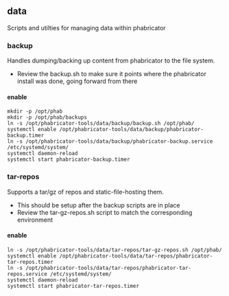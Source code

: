 data
----
Scripts and utilties for managing data within phabricator

### backup
Handles dumping/backing up content from phabricator to the file system.

* Review the backup.sh to make sure it points where the phabricator install was done, going forward from there

#### enable

```
mkdir -p /opt/phab
mkdir -p /opt/phab/backups
ln -s /opt/phabricator-tools/data/backup/backup.sh /opt/phab/
systemctl enable /opt/phabricator-tools/data/backup/phabricator-backup.timer
ln -s /opt/phabricator-tools/data/backup/phabricator-backup.service /etc/systemd/system/
systemctl daemon-reload
systemctl start phabricator-backup.timer
```

### tar-repos
Supports a tar/gz of repos and static-file-hosting them. 

* This should be setup after the backup scripts are in place
* Review the tar-gz-repos.sh script to match the corresponding environment

#### enable

```
ln -s /opt/phabricator-tools/data/tar-repos/tar-gz-repos.sh /opt/phab/
systemctl enable /opt/phabricator-tools/data/tar-repos/phabricator-tar-repos.timer
ln -s /opt/phabricator-tools/data/tar-repos/phabricator-tar-repos.service /etc/systemd/system/
systemctl daemon-reload
systemctl start phabricator-tar-repos.timer
```
